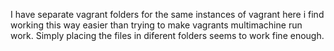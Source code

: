 I have separate vagrant folders for the same instances of vagrant here i find working this way easier than trying to make vagrants multimachine run work. Simply placing the files in diferent folders seems to work fine enough.

